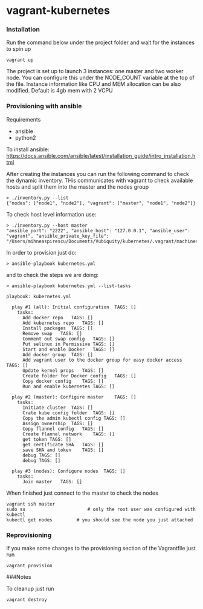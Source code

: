 # vagrant-kubernetes

### Installation

Run the command below under the project folder and wait for the instances to spin up

```
vagrant up
```

The project is set up to launch 3 instances: one master and two worker node. You can configure this under the NODE_COUNT variable at the top of the file.
Instance information like CPU and MEM allocation can be also modified. Default is 4gb mem with 2 VCPU

### Provisioning with ansible

Requirements 
- ansible
- python2 

To install ansible: https://docs.ansible.com/ansible/latest/installation_guide/intro_installation.html

After creating the instances you can run the following command to check the dynamic inventory. THis communicates with vagrant to check available hosts and split them into the master and the nodes group

```
> ./inventory.py --list
{"nodes": ["node1", "node2"], "vagrant": ["master", "node1", "node2"]}
```

To check host level information use:
```
> ./inventory.py --host master
"ansible_port": "2222", "ansible_host": "127.0.0.1", "ansible_user": "vagrant", "ansible_private_key_file": "/Users/mihneaspirescu/Documents/Vubiquity/kubernetes/.vagrant/machines/master/virtualbox/private_key"}%
```

In order to provision just do:

```
> ansible-playbook kubernetes.yml
```

and to check the steps we are doing:

```
> ansible-playbook kubernetes.yml --list-tasks

playbook: kubernetes.yml

  play #1 (all): Initial configuration	TAGS: []
    tasks:
      Add docker repo	TAGS: []
      Add kubernetes repo	TAGS: []
      Install packages	TAGS: []
      Remove swap	TAGS: []
      Comment out swap config	TAGS: []
      Put selinux in Permissive	TAGS: []
      Start and enable Docker	TAGS: []
      Add docker group	TAGS: []
      Add vagrant user to the docker group for easy docker access	TAGS: []
      Update kernel props	TAGS: []
      Create folder for Docker config	TAGS: []
      Copy docker config	TAGS: []
      Run and enable kubernetes	TAGS: []

  play #2 (master): Configure master	TAGS: []
    tasks:
      Initiate cluster	TAGS: []
      Crate kube config folder	TAGS: []
      Copy the admin kubectl config	TAGS: []
      Assign ownership	TAGS: []
      Copy flannel config	TAGS: []
      Create flannel network	TAGS: []
      get token	TAGS: []
      get certificate SHA	TAGS: []
      save SHA and token	TAGS: []
      debug	TAGS: []
      debug	TAGS: []

  play #3 (nodes): Configure nodes	TAGS: []
    tasks:
      Join master	TAGS: []

```


When finished just connect to the master to check the nodes

```
vagrant ssh master
sudo su                       # only the root user was configured with kubectl
kubectl get nodes	      # you should see the node you just attached
```


### Reprovisioning 

If you make some changes to the provisioning section of the Vagrantfile just run

```
vagrant provision
```

###Notes

To cleanup just run
```
vagrant destroy
```
